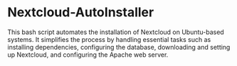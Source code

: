 # Nextcloud-AutoInstaller
This bash script automates the installation of Nextcloud on Ubuntu-based systems. It simplifies the process by handling essential tasks such as installing dependencies, configuring the database, downloading and setting up Nextcloud, and configuring the Apache web server.
